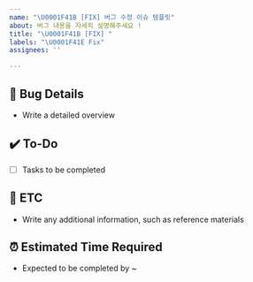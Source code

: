 ```yaml
---
name: "\U0001F41B [FIX] 버그 수정 이슈 템플릿"
about: 버그 내용을 자세히 설명해주세요 !
title: "\U0001F41B [FIX] "
labels: "\U0001F41E Fix"
assignees: ''

---
```


## 🐞 Bug Details
- Write a detailed overview

## ✔️ To-Do
- [ ] Tasks to be completed

## 👀 ETC
- Write any additional information, such as reference materials

## ⏰ Estimated Time Required
- Expected to be completed by ~
